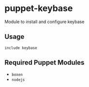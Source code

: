 puppet-keybase
===========

Module to install and configure keybase

## Usage

```puppet
include keybase
```

## Required Puppet Modules

* `boxen`
* `nodejs`

